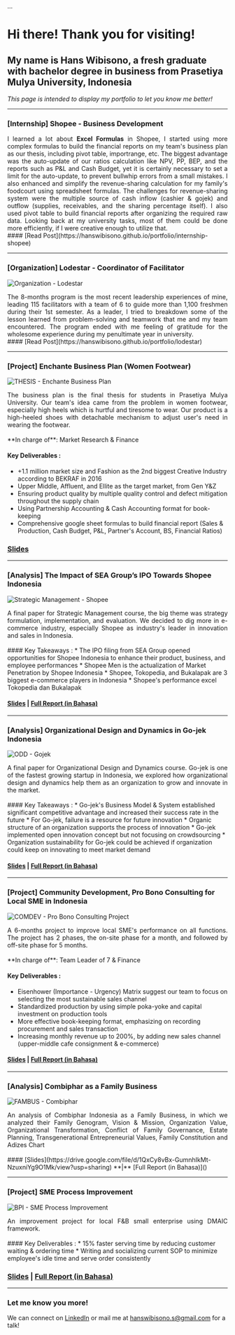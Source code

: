  <head>
    ...
    <link rel="shortcut icon" type="image/png" href="https://user-images.githubusercontent.com/74061521/99178605-6c6a5000-2747-11eb-9173-1d2a1d451b6c.png">
 </head>

# Hi there! Thank you for visiting!

##  My name is Hans Wibisono, a fresh graduate with bachelor degree in business from Prasetiya Mulya University, Indonesia

*This page is intended to display my portfolio to let you know me better!*

***

### [Internship] Shopee - Business Development
<div style="text-align: justify"> I learned a lot about <b>Excel Formulas</b> in Shopee, I started using more complex formulas to build the financial reports on my team's business plan as our thesis, including pivot table, importrange, etc. The biggest advantage was the auto-update of our ratios calculation like NPV, PP, BEP, and the reports such as P&L and Cash Budget, yet it is certainly necessary to set a limit for the auto-update, to prevent bullwhip errors from a small mistakes. I also enhanced and simplify the revenue-sharing calculation for my family's foodcourt using spreadsheet formulas. The challenges for revenue-sharing system were the multiple source of cash inflow (cashier & gojek) and outflow (supplies, receivables, and the sharing percentage itself). I also used pivot table to build financial reports after organizing the required raw data. Looking back at my university tasks, most of them could be done more efficiently, if I were creative enough to utilize that.</div>
#### [Read Post](https://hanswibisono.github.io/portfolio/internship-shopee)

***

### [Organization] Lodestar - Coordinator of Facilitator
![Organization - Lodestar](https://user-images.githubusercontent.com/74061521/98791399-97972b80-2437-11eb-81d2-c89436326c7c.JPG)
<div style="text-align: justify"> The 8-months program is the most recent leadership experiences of mine, leading 115 facilitators with a team of 6 to guide more than 1,100 freshmen during their 1st semester. As a leader, I tried to breakdown some of the lesson learned from problem-solving and teamwork that me and my team encountered. The program ended with me feeling of gratitude for the wholesome experience during my penultimate year in university.</div>
#### [Read Post](https://hanswibisono.github.io/portfolio/lodestar)

***

### [Project] Enchante Business Plan (Women Footwear)
![THESIS - Enchante Business Plan](https://user-images.githubusercontent.com/74061521/98456147-72db5380-21ac-11eb-9b72-442d57d1749a.jpg)
<div style="text-align: justify">The business plan is the final thesis for students in Prasetiya Mulya University. Our team's idea came from the problem in women footwear, especially high heels which is hurtful and tiresome to wear. Our product is a high-heeled shoes with detachable mechanism to adjust user's need in wearing the footwear. </div><br/>
**In charge of**:  Market Research & Finance

#### Key Deliverables : 
* +1.1 million market size and Fashion as the 2nd biggest Creative Industry according to BEKRAF in 2016
* Upper Middle, Affluent, and Ellite as the target market, from Gen Y&Z
* Ensuring product quality by multiple quality control and defect mitigation throughout the supply chain
* Using Partnership Accounting & Cash Accounting format for book-keeping
* Comprehensive google sheet formulas to build financial report (Sales & Production, Cash Budget, P&L, Partner's Account, BS, Financial Ratios) 

### [Slides](https://drive.google.com/file/d/1CNAq_8O4uNQyNg608fR02S5Ojdb2RO6o/view?usp=sharing)

***

### [Analysis] The Impact of SEA Group’s IPO Towards Shopee Indonesia 
![Strategic Management - Shopee](https://user-images.githubusercontent.com/74061521/98436664-c055b300-210f-11eb-80a1-c3cea7879e3b.jpg)
<div style="text-align: justify">
A final paper for Strategic Management course, the big theme was strategy formulation, implementation, and evaluation. We decided to dig more in e-commerce industry, especially Shopee as industry's leader in innovation and sales in Indonesia.</div><br/>
#### Key Takeaways :
* The IPO filing from SEA Group opened opportunities for Shopee Indonesia to enhance their product, business, and employee performances
* Shopee Men is the actualization of Market Penetration by Shopee Indonesia 
* Shopee, Tokopedia, and Bukalapak are 3 biggest e-commerce players in Indonesia
* Shopee's performance excel Tokopedia dan Bukalapak

#### [Slides](https://drive.google.com/file/d/1kLa41VSAOe1FPV0voDpLiyIx9iR2c_fh/view?usp=sharing) **|** [Full Report (in Bahasa)]()

***

### [Analysis] Organizational Design and Dynamics in Go-jek Indonesia
![ODD - Gojek](https://user-images.githubusercontent.com/74061521/98440267-80e89000-212a-11eb-9a4e-9c1ff9130543.jpg)
<div style="text-align: justify"> A final paper for Organizational Design and Dynamics course. Go-jek is one of the fastest growing startup in Indonesia, we explored how organizational design and dynamics help them as an organization to grow and innovate in the market. </div><br/>
#### Key Takeaways :
* Go-jek's Business Model & System established significant competitive advantage and increased their success rate in the future
* For Go-jek, failure is a resource for future innovation
* Organic structure of an organization supports the process of innovation
* Go-jek implemented open innovation concept but not focusing on crowdsourcing
* Organization sustainability for Go-jek could be achieved if organization could keep on innovating to meet market demand

#### [Slides](https://drive.google.com/file/d/1TWPJL_x2e-yzom7HqSyYP_YvyLwiC9Ij/view?usp=sharing) **|** [Full Report (in Bahasa)]()

***

### [Project] Community Development, Pro Bono Consulting for Local SME in Indonesia
![COMDEV - Pro Bono Consulting Project](https://user-images.githubusercontent.com/74061521/98443450-e7c37480-213d-11eb-9cef-6c1d89355fe9.jpg)
<div style="text-align: justify"> A 6-months project to improve local SME's performance on all functions. The project has 2 phases, the on-site phase for a month, and followed by off-site phase for 5 months. </div><br/>
**In charge of**:  Team Leader of 7 & Finance

#### Key Deliverables :
* Eisenhower (Importance - Urgency) Matrix suggest our team to focus on selecting the most sustainable sales channel
* Standardized production by using simple poka-yoke and capital investment on production tools
* More effective book-keeping format, emphasizing on recording procurement and sales transaction 
* Increasing monthly revenue up to 200%, by adding new sales channel (upper-middle cafe consignment & e-commerce)

#### [Slides](https://drive.google.com/file/d/1aSwsC1TUqb_0HSwSEAMBSDNgK07SrHIQ/view?usp=sharing) **|** [Full Report (in Bahasa)]()

***

### [Analysis] Combiphar as a Family Business
![FAMBUS - Combiphar](https://user-images.githubusercontent.com/74061521/98455600-80410f80-21a5-11eb-977c-55ff761323c7.jpg)
<div style="text-align: justify"> An analysis of Combiphar Indonesia as a Family Business, in which we analyzed their Family Genogram, Vision & Mission, Organization Value, Organizational Transformation, Conflict of Family Governance, Estate Planning, Transgenerational Entrepreneurial Values, Family Constitution and Adizes Chart </div><br/>
#### [Slides](https://drive.google.com/file/d/1QxCy8vBx-GumnhIkMt-NzuxniYg9O1Mk/view?usp=sharing) **|** [Full Report (in Bahasa)]()

***

### [Project] SME Process Improvement
![BPI - SME Process Improvement](https://user-images.githubusercontent.com/74061521/98455726-3f49fa80-21a7-11eb-9a49-ab7d9ed3a087.jpg)
<div style="text-align: justify"> An improvement project for local F&B small enterprise using DMAIC framework. </div><br/>
#### Key Deliverables :
* 15% faster serving time by reducing customer waiting & ordering time
* Writing and socializing current SOP to minimize employee's idle time and serve order consistently

### [Slides](https://drive.google.com/file/d/1A6l1soAouC69YeAvVa1nigXWI_XnUPWB/view?usp=sharing) **|** [Full Report (in Bahasa)]()

***

   <!-- Things to Add!
        - Organization experiences (Lodestar, MOSE, KMB)
        - Competition
        - Internship & Freelance (Texo, TBI, Shopee, Research project, Tutorku)
        - TKP excel format
        - Enchante excel format
-->


### Let me know you more!
We can connect on [LinkedIn](https://www.linkedin.com/in/hans-wibisono/) or mail me at hanswibisono.s@gmail.com for a talk!
